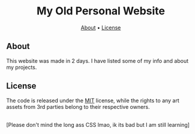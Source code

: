 <h1 align="center">My Old Personal Website</h1>

<p align="center">
  <a href="#about">About</a>
  •
  <a href="#license">License</a>
  <br>
</p>

## About

This website was made in 2 days. I have listed some of my info and about my projects.

## License

The code is released under the [MIT](https://github.com/ItsShaded/Shaded-Website/blob/main/LICENSE)
license, while the rights to any art assets from 3rd parties belong to
their respective owners.

<br>
[Please don't mind the long ass CSS lmao, ik its bad but I am still learning]
